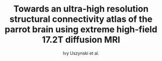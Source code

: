 ---
cat: gaia
subcat: ginkgo
bestof: false
author: Ivy Uszynski et al.
title: Towards an ultra-high resolution structural connectivity atlas of the parrot brain using extreme high-field 17.2T diffusion MRI
type: inproceedings
url: https -//archive.ismrm.org/2022/0423.html
doi: 10.58530/2022/0423
---